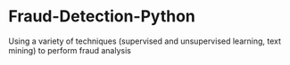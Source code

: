 # Fraud-Detection-Python
Using a variety of techniques (supervised and unsupervised learning, text mining) to perform fraud analysis
